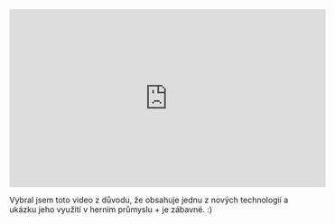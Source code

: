 <html><head></head><body><iframe width="560" height="315" src="https://www.youtube.com/watch?v=CpLhH6L-GVUE" frameborder="0" allowfullscreen=""></iframe>

<p>Vybral jsem toto video z důvodu, že obsahuje jednu z nových technologií a ukázku jeho využití v herním průmyslu + je zábavné. :)</p>
</body></html>
